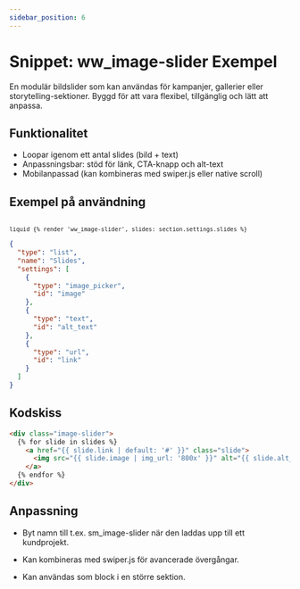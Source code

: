 ```yaml
---
sidebar_position: 6
---
```


# Snippet: ww_image-slider Exempel

En modulär bildslider som kan användas för kampanjer, gallerier eller storytelling-sektioner. Byggd för att vara flexibel, tillgänglig och lätt att anpassa.

## Funktionalitet

- Loopar igenom ett antal slides (bild + text)
- Anpassningsbar: stöd för länk, CTA-knapp och alt-text
- Mobilanpassad (kan kombineras med swiper.js eller native scroll)

## Exempel på användning

 <code markdown> ```liquid {% render 'ww_image-slider', slides: section.settings.slides %} ``` </code>

```json
{
  "type": "list",
  "name": "Slides",
  "settings": [
    {
      "type": "image_picker",
      "id": "image"
    },
    {
      "type": "text",
      "id": "alt_text"
    },
    {
      "type": "url",
      "id": "link"
    }
  ]
}
```

## Kodskiss

```html
<div class="image-slider">
  {% for slide in slides %}
    <a href="{{ slide.link | default: '#' }}" class="slide">
      <img src="{{ slide.image | img_url: '800x' }}" alt="{{ slide.alt_text }}">
    </a>
  {% endfor %}
</div>
```

## Anpassning
- Byt namn till t.ex. sm_image-slider när den laddas upp till ett kundprojekt.

- Kan kombineras med swiper.js för avancerade övergångar.

- Kan användas som block i en större sektion.